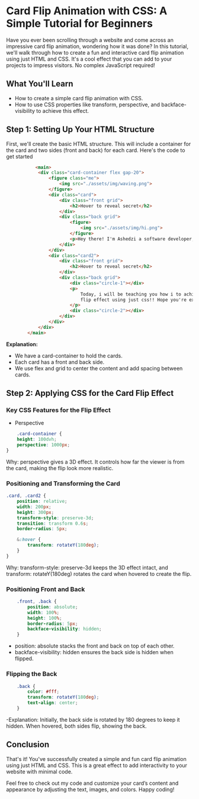 # Card Flip Animation with CSS: A Simple Tutorial for Beginners

Have you ever been scrolling through a website and come across an impressive card flip animation, 
wondering how it was done? In this tutorial, we'll walk through how to create a fun and interactive 
card flip animation using just HTML and CSS. It's a cool effect that you can add to your projects 
to impress visitors. No complex JavaScript required!

## What You'll Learn
- How to create a simple card flip animation with CSS.
- How to use CSS properties like transform, perspective, and backface-visibility to achieve this effect.

## Step 1: Setting Up Your HTML Structure
First, we'll create the basic HTML structure. This will include a container for the card and two sides 
(front and back) for each card. Here's the code to get started
```html 
           <main>
            <div class="card-container flex gap-20">
                <figure class="me">
                    <img src="./assets/img/waving.png">
                </figure>
                <div class="card">
                    <div class="front grid">
                        <h2>Hover to reveal secret</h2>
                    </div>
                    <div class="back grid">
                        <figure>
                            <img src="./assets/img/hi.png">
                        </figure>
                        <p>Hey there! I'm Ashedzi a software developer, nice to meet you.</p>
                    </div>
                </div>
                <div class="card2">
                    <div class="front grid">
                        <h2>Hover to reveal secret</h2>
                    </div>
                    <div class="back grid">
                        <div class="circle-1"></div>
                        <p>
                            Today, i will be teaching you how i to achieve this simple card 
                            flip effect using just css!! Hope you're excited coz i sure am!!
                        </p>
                        <div class="circle-2"></div>
                    </div>
                </div>
            </div>
        </main>
```
**Explanation:**
- We have a card-container to hold the cards.
- Each card has a front and back side.
- We use flex and grid to center the content and add spacing between cards.

## Step 2: Applying CSS for the Card Flip Effect
### Key CSS Features for the Flip Effect
- Perspective
```css
    .card-container {
    height: 100dvh;
    perspective: 1000px;
}
```
Why: perspective gives a 3D effect. It controls how far the viewer is from the card, making the flip look more realistic.

### Positioning and Transforming the Card
```css
.card, .card2 {
    position: relative;
    width: 200px;
    height: 300px;
    transform-style: preserve-3d;
    transition: transform 0.6s;
    border-radius: 5px;

    &:hover {
        transform: rotateY(180deg);
    }
}

```
Why: transform-style: preserve-3d keeps the 3D effect intact, and transform: rotateY(180deg) rotates the card 
when hovered to create the flip.

### Positioning Front and Back

```css 
    .front, .back {
        position: absolute;
        width: 100%;
        height: 100%;
        border-radius: 5px;
        backface-visibility: hidden;
    }
```
- position: absolute stacks the front and back on top of each other.
- backface-visibility: hidden ensures the back side is hidden when flipped.


### Flipping the Back
```css
    .back {
        color: #fff;
        transform: rotateY(180deg);
        text-align: center;
    }
```
-Explanation: Initially, the back side is rotated by 180 degrees to keep it hidden. When hovered, 
both sides flip, showing the back.

## Conclusion
That's it! You've successfully created a simple and fun card flip animation using just HTML and CSS. 
This is a great effect to add interactivity to your website with minimal code.

Feel free to check out my code and customize your card’s content and appearance by adjusting the text, images, 
and colors. Happy coding!
